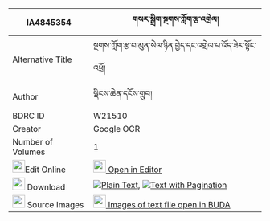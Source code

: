 |IA4845354|གསར་སྒྲིག་སྔགས་ཀློག་རྩ་འགྲེལ། 
| --- | --- 
|Alternative Title |སྔགས་ཀློག་རྩ་བ་མུན་སེལ་ཉིན་བྱེད་དང་འགྲེལ་པ་འོད་ཟེར་སྟོང་འཕྲོ།
|Author| སྡིངས་ཆེན་དངོས་གྲུབ།
|BDRC ID | W21510
|Creator | Google OCR
|Number of Volumes| 1
|<img width="25" src="https://img.icons8.com/color/25/000000/edit-property.png">Edit Online| [<img width="25" src="https://avatars.githubusercontent.com/u/45091458?s=200&v=4"> Open in Editor](http://editor.openpecha.org/IA4845354)
|<img width="25" src="https://img.icons8.com/fluent/48/000000/download-2.png"/>  Download | [![](https://img.icons8.com/color/20/000000/txt.png)Plain Text](https://github.com/Openpecha/IA4845354/releases/download/v1/ge_ra_drik_ngak_lok_tsadrel_plain_IA4845354.zip), [![](https://img.icons8.com/color/20/000000/txt.png)Text with Pagination](https://github.com/Openpecha/IA4845354/releases/download/v1/ge_ra_drik_ngak_lok_tsadrel_pages_IA4845354.zip)
|<img width="25" src="https://img.icons8.com/plasticine/100/000000/pictures-folder.png"/>  Source Images | [<img width="25" src="https://library.bdrc.io/icons/BUDA-small.svg"> Images of text file open in BUDA](https://library.bdrc.io/show/bdr:W21510)